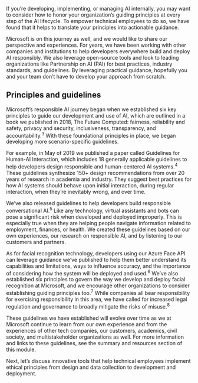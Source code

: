 If you’re developing, implementing, or managing AI internally, you may want to consider how to honor your organization’s guiding principles at every step of the AI lifecycle. To empower technical employees to do so, we have found that it helps to translate your principles into actionable guidance.

Microsoft is on this journey as well, and we would like to share our perspective and experiences. For years, we have been working with other companies and institutions to help developers everywhere build and deploy AI responsibly. We also leverage open-source tools and look to leading organizations like Partnership on AI (PAI) for best practices, industry standards, and guidelines. By leveraging practical guidance, hopefully you and your team don’t have to develop your approach from scratch.

## Principles and guidelines

Microsoft’s responsible AI journey began when we established six key principles to guide our development and use of AI, which are outlined in a book we published in 2018, The Future Computed: fairness, reliability and safety, privacy and security, inclusiveness, transparency, and accountability.<sup>3</sup> With these foundational principles in place, we began developing more scenario-specific guidelines.

For example, in May of 2019 we published a paper called Guidelines for Human-AI Interaction, which includes 18 generally applicable guidelines to help developers design responsible and human-centered AI systems.<sup>4</sup> These guidelines synthesize 150+ design recommendations from over 20 years of research in academia and industry. They suggest best practices for how AI systems should behave upon initial interaction, during regular interaction, when they’re inevitably wrong, and over time.

We’ve also released guidelines to help developers build responsible conversational AI.<sup>5</sup> Like any technology, virtual assistants and bots can pose a significant risk when developed and deployed improperly. This is especially true when they are helping people navigate information related to employment, finances, or health. We created these guidelines based on our own experiences, our research on responsible AI, and by listening to our customers and partners.

As for facial recognition technology, developers using our Azure Face API can leverage guidance we’ve published to help them better understand its capabilities and limitations, ways to influence accuracy, and the importance of considering how the system will be deployed and used.<sup>6</sup> We’ve also established six principles to govern the way we develop and deploy facial recognition at Microsoft, and we encourage other organizations to consider establishing guiding principles too.<sup>7</sup> While companies all bear responsibility for exercising responsibility in this area, we have called for increased legal regulation and governance to broadly mitigate the risks of misuse.<sup>8</sup>

These guidelines we have established will evolve over time as we at Microsoft continue to learn from our own experience and from the experiences of other tech companies, our customers, academics, civil society, and  multistakeholder organizations as well. For more information and links to these guidelines, see the summary and resources section of this module.

Next, let’s discuss innovative tools that help technical employees implement ethical principles from design and data collection to development and deployment.
